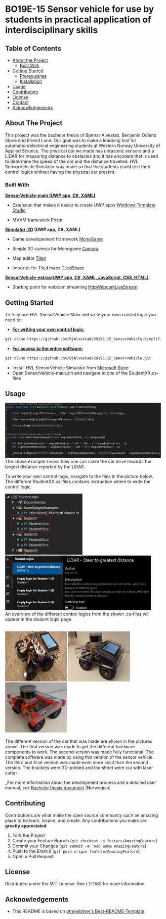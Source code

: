 # BO19E-15 Sensor vehicle for use by students in practical application of interdisciplinary skills 

## Table of Contents

* [About the Project](#about-the-project)
  * [Built With](#built-with)
* [Getting Started](#getting-started)
  * [Prerequisites](#prerequisites)
  * [Installation](#installation)
* [Usage](#usage)
* [Contributing](#contributing)
* [License](#license)
* [Contact](#contact)
* [Acknowledgements](#acknowledgements)

## About The Project
This project was the bachelor thesis of Bjørnar Alvestad, Benjamin Odland Skare and Erlend Lone.
Our goal was to make a learining tool for automation/electrical engineering students at Western Norway University of Applied Science. The physical car we made has ultrasonic sensors and a LiDAR for measuring distance to obstacles and it has encoders that is used to determine the speed of the car and the distance travelled. HVL SensorVehicle Simulator was made so that the students could test their control logics without having the physical car present.


### Built With
**<u>SensorVehicle-main (UWP app, C#, XAML)</u>**
* Extension that makes it easier to create UWP apps [Windows Template Studio](https://marketplace.visualstudio.com/items?itemName=WASTeamAccount.WindowsTemplateStudio)	

* MVVM framework [Prism](https://prismlibrary.github.io/docs/)

**<u>Simulator-2D</u> (UWP app, C#, XAML)**

* Game developement framework [MonoGame](http://www.monogame.net/)

* Simple 2D camera for Monogame [Comora](https://github.com/aloisdeniel/Comora)

* Map editor [Tiled](https://www.mapeditor.org/)

* Importer for Tiled maps [TiledSharp](https://github.com/marshallward/TiledSharp)

  

**<u>SensorVehicle-extras(UWP app, C#, XAML, JavaScript, CSS, HTML)</u>**

* Starting point for webcam streaming [HttpWebcamLiveStream](https://github.com/SaschaIoT/HttpWebcamLiveStream/tree/master/HttpWebcamLiveStream)

  

## Getting Started
To fully use HVL SensorVehicle Main and write your own control logic you need to: <br>
* **<u>For writing your own control logic:</u>**
```sh
git clone https://github.com/BjAlvestad/BO19E-15_SensorVehicle-Simplified.git
```
* **<u>For access to the entire software:</u>**
```sh
git clone https://github.com/BjAlvestad/BO19E-15_SensorVehicle.git
```
* Install HVL SensorVehicle Simulator from [Microsoft Store](https://www.microsoft.com/en-us/p/hvl-sensorvehicle-simulator/9nbs6gn8sqlg?activetab=pivot:overviewtab)
* Open SensorVehicle-main.sln and navigate to one of the StudentXX.cs-files

## Usage
![Control logic example](%5BDrawings%20and%20Documents%5D/Pictures/DriveToLargestDistance.png) <br>
The above example shows how one can make the car drive towards the largest distance reported by the LiDAR.

To write your own control logic, navigate to the files in the picture below.
The different StudentXX.cs-files contains instruction where to write the control logic. <br>

<img src="%5BDrawings%20and%20Documents%5D/Pictures/StudentLogicCS.png" width="251" height="197"> <img src="%5BDrawings%20and%20Documents%5D/Pictures/StudentLogicPage.png" width="473" height="177"> <br>
An overview of the different control logics from the shown .cs-files will appear in the student logic page. <br><br>


<img src="%5BDrawings%20and%20Documents%5D/Pictures/Prototype1.png" width="200" height="162">    <img src="%5BDrawings%20and%20Documents%5D/Pictures/Prototype2.png" width="200" height="162">    <img src="%5BDrawings%20and%20Documents%5D/Pictures/SensorVehicle.PNG" width="200" height="162"> <br><br>
The different version of the car that was made are shown in the pictures above.
The first version was made to get the different hardware components to work.
The second version was made fully functional. The complete software was made by using this version of the sensor vehicle.
The third and final version was made even more solid than the second version. The brackets were 3D-printed and the sheet were cut with laser cutter.



_For more information about the development process and a detailed user manual, see [Bachelor thesis document](https://github.com/BjAlvestad/BO19E-15_SensorVehicle/blob/ReadMeTestBranch/%5BDrawings%20and%20Documents%5D/Bachelor%20Thesis%20(text%20in%20Norwegian)/BO19E-15%20Bacheloroppgave.pdf) (Norwegian)



## Contributing

Contributions are what make the open source community such an amazing place to be learn, inspire, and create. Any contributions you make are **greatly appreciated**.

1. Fork the Project
2. Create your Feature Branch (`git checkout -b feature/AmazingFeature`)
3. Commit your Changes (`git commit -m 'Add some AmazingFeature`)
4. Push to the Branch (`git push origin feature/AmazingFeature`)
5. Open a Pull Request



## License

Distributed under the MIT License. See `LICENSE` for more information.



## Acknowledgements
* This README is based on [othneildrew's Best-README-Template](https://github.com/othneildrew/Best-README-Template/blob/master/README.md)